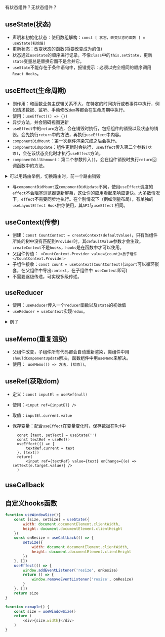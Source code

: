 

 有状态组件？无状态组件？

## useState(状态)

- 声明和初始化状态：使用数组解构：`` const [ 状态，改变状态的函数 ] = useState(初始值) ``
- 更新状态：改变状态的函数(将要改变成为的值)
- 状态通过`` useState ``的顺序进行记录，不像`` class ``中的`` this.setState ``，更新`` state ``变量总是替换它而不是合并它。
- `` useState ``不能存在于条件语句中，报错提示：必须以完全相同的顺序调用`` React Hooks ``。

## useEffect(生命周期)

- 副作用：和函数业务主逻辑关系不大，在特定的时间执行或者事件中执行，例如请求数据、监听、手动修改`` dom ``等都会在生命周期中执行。
- 使用：`` useEffect(() => {}) ``
- 异步方法，并会阻碍视图更新
- `` useEffect ``中的`` return ``方法，会在销毁时执行，包括组件的销毁以及状态的销毁。会先执行`` return ``中的方法，再执行`` useEffect ``中内容。
- `` componentDidMount ``：第一次组件渲染完成之后会执行。
- `` componentDidUpdate ``：组件更新时会执行，`` useEffect ``传入第二个参数`` [状态] ``，会在该状态变化时才执行`` useEffect ``方法。
- `` componentWillUnmount ``：第二个参数传入`` [] ``，会在组件销毁时执行`` return ``回调函数中的方法。
  
<details>
    <summary>可以用路由举例，切换路由时，前一个路由销毁</summary>
  
    ```javascript
    const [flag, setFlag] = useState(true)
    const [value, setValue] = useState(0)
    useEffect(() => {
        console.log('任何改变都会执行')
        return () => {
            console.log('任何销毁都会执行');
        }
    })
    useEffect(() => {
        console.log('flag变化才执行这一行')
        return () => {
        console.log('flag销毁才执行这一行')
        }
    }, [flag])
    useEffect(() => {
        console.log('组件变化才执行这一行')
        return () => {
        console.log('组件销毁才执行这一行')
        }
    }, [])
    // 第一次进入页面结果：任何改变都会执行；flag变化才执行这一行；组件变化才执行这一行
    // 改变与flag不相关状态：任何销毁都会执行；任何改变都会执行
    // 改变flag：任何销毁都会执行；flag销毁才执行这一行；任何改变都会执行；flag变化才执行这一行
    // 销毁组件：任何销毁都会执行；flag销毁才执行这一行；组件销毁才执行这一行
    ```
</details>

- 与`` componentDidMount ``或`` componentDidUpdate ``不同，使用`` useEffect ``调度的`` effect ``不会阻塞浏览器更新屏幕，这让你的应用看起来响应更快。大多数情况下，`` effect ``不需要同步地执行。在个别情况下（例如测量布局），有单独的`` useLayoutEffect Hook ``供你使用，其`` API ``与`` useEffect `` 相同。

## useContext(传参)

- 创建：`` const CountContext = createContext(defaultValue) ``，只有当组件所处的树中没有匹配到`` Provider ``时，其`` defaultValue ``参数才会生效。`` createContext ``不是`` hooks ``，`` hooks ``是在函数中才可以使用。
- 父组件传值：`` <CountContext.Provider value={count}>放子组件</CountContext.Provider>``
- 子组件接收：`` const count = useContext(CountContext) ``(`` import ``可以循环嵌套，在父组件中导出`` context ``，在子组件中``  useContext ``即可)
- 不需要逐级传递，可实现多级传递。

## useReducer

- 使用：`` useReducer ``传入一个`` reducer ``函数以及`` state ``的初始值
- `` useReducer + useContext ``实现`` redux ``。

<details>

<summary>例子</summary>

```javascript
// index.js
import { createContext } from 'react'
import ShowArea from './showArea'
import Buttons from './buttons'
export const ColorContext = createContext({})
export default function Index() {
  return (
    <ColorContext.Provider value={{ color: 'blue' }}>
      <ShowArea />
      <Buttons />
    </ColorContext.Provider>
  )
}

// 另一种写法 index.js
import Color from './color'
import ShowArea from './showArea'
import Buttons from './buttons'
export default function Index() {
    return(
        <Color>
            <ShowArea />
            <Buttons />
        </Color>
    )
}

// color.js
import { createContext, useReducer } from 'react'
export const ColorContext = createContext({})
export UPDATE_COLOR = 'UPDATE_COLOR'
const reducer = (state, action) =>{
    switch(action.type) {
        case UPDATE_COLOR:
            return action.color
        default
            return state
    }
}
export default function Color(props) {
    const [ color, dispatch ] = useReducer(reducer, 'blue')
    return(
        <ColorContext.Provider value={{color, dispatch}}>
            {props.children}
        </ColorContext.Provider>
    )
}

// showArea.js
import { useContext } from 'react'
import { ColorContext } from './color'
export default function ShowArea() {
    const { color } = useContext(ColorContext)
    return(
        <div style={{color}}>{color}</div>
    )
}

// buttons.js
import { useContext}
import { UPDATE_COLOR, ColorContext } from './color'
export default function Buttons() {
    const { dispatch } = useContext(ColorContext)
    return(
        <div>
            <button onClick={() => dispatch({color: 'red', type: UPDATE_COLOR})}>红色</button>
        </div>
    )
}
```

</details>

## useMemo(重复渲染)

- 父组件改变，子组件所有代码都会自动重新渲染，类组件中用`` shouldComponentUpdate ``解决，函数组件中用`` useMemo ``来解决。
- 使用：`` useMemo(() => 方法, [状态])``。

## useRef(获取dom)

- 定义：`` const inputEl = useRef(null) ``
- 使用：`` <input ref={inputEl} /> ``
- 取值：`` inputEl.current.value ``
- 保存变量：配合`` useEffect ``在变量变化时，保存数据在Ref中

  ```
    const [text, setText] = useState('')
    const textRef = useRef()
    useEffect(() => {
        textRef.current = text
    }, [text])
    return(
        <input ref={textRef} value={text} onChange={(e) => setText(e.target.value)} />
    )
  ```

## useCallback

## 自定义hooks函数

```javascript
function useWindowSize(){
    const [size, setSize] = useState({
        width: document.documentElement.clientWidth,
        height: document.documentElement.clientHeight
    })
    const onResize = useCallback(() => {
        setSize({
            width: document.documentElement.clientWidth,
            height: document.documentElement.clientHeight
        })
    }, [])
    useEffect(() => {
        window.addEventListener('resize', onResize)
        return () => {
            window.removeEventListener('resize', onResize)
        }
    }, [])
    return size
}

function exmaple() {
    const size = useWindowSize()
    return (
        <div>{size.width}</div>
    )
}

```

